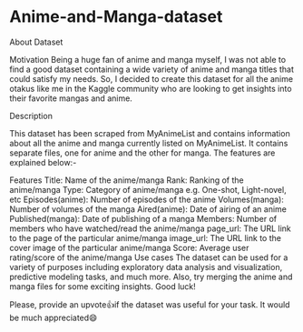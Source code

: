 # Anime-and-Manga-dataset

About Dataset

Motivation
Being a huge fan of anime and manga myself, I was not able to find a good dataset containing a wide variety of anime and manga titles that could satisfy my needs. So, I decided to create this dataset for all the anime otakus like me in the Kaggle community who are looking to get insights into their favorite mangas and anime.


Description

This dataset has been scraped from MyAnimeList and contains information about all the anime and manga currently listed on MyAnimeList. It contains separate files, one for anime and the other for manga. The features are explained below:-


Features
Title: Name of the anime/manga
Rank: Ranking of the anime/manga
Type: Category of anime/manga e.g. One-shot, Light-novel, etc
Episodes(anime): Number of episodes of the anime
Volumes(manga): Number of volumes of the manga
Aired(anime): Date of airing of an anime
Published(manga): Date of publishing of a manga
Members: Number of members who have watched/read the anime/manga
page_url: The URL link to the page of the particular anime/manga
image_url: The URL link to the cover image of the particular anime/manga
Score: Average user rating/score of the anime/manga
Use cases
The dataset can be used for a variety of purposes including exploratory data analysis and visualization, predictive modeling tasks, and much more. Also, try merging the anime and manga files for some exciting insights. Good luck!

Please, provide an upvote👍if the dataset was useful for your task. It would be much appreciated😄
